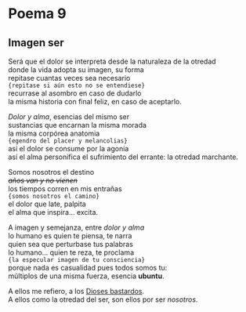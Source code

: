 # Poema 9
## Imagen ser

Será que el dolor se interpreta desde la naturaleza de la otredad  
donde la vida adopta su imagen, su forma  
repitase cuantas veces sea necesario   
`{repitase si aún esto no se entendiese}`  
recurrase al asombro en caso de dudarlo  
la misma historia con final feliz, en caso de aceptarlo.

*Dolor y alma*, esencias del mismo ser  
sustancias que encarnan la misma morada  
la misma corpórea anatomia  
`{egendro del placer y melancolias}`  
asi el dolor se consume por la agonia  
así el alma personifica el sufrimiento del errante: la otredad marchante.  

Somos nosotros el destino  
~~_años van y no vienen_~~  
los tiempos corren en mis entrañas  
`{somos nosotros el camino} `  
el dolor que late, palpita  
el alma que inspira… excita.    

A imagen y semejanza, entre *dolor y alma*  
lo humano es quien te piensa, te narra  
quien sea que perturbase tus palabras  
lo humano… quien te reza, te proclama  
`{la especular imagen de tu consciencia}`  
porque nada es casualidad pues todos somos tu:   
múltiplos de una misma fuerza, esencia **ubuntu**.    

A ellos me refiero, a los <u>Dioses bastardos</u>.   
A ellos como la otredad del ser, son ellos por ser *nosotros*.
